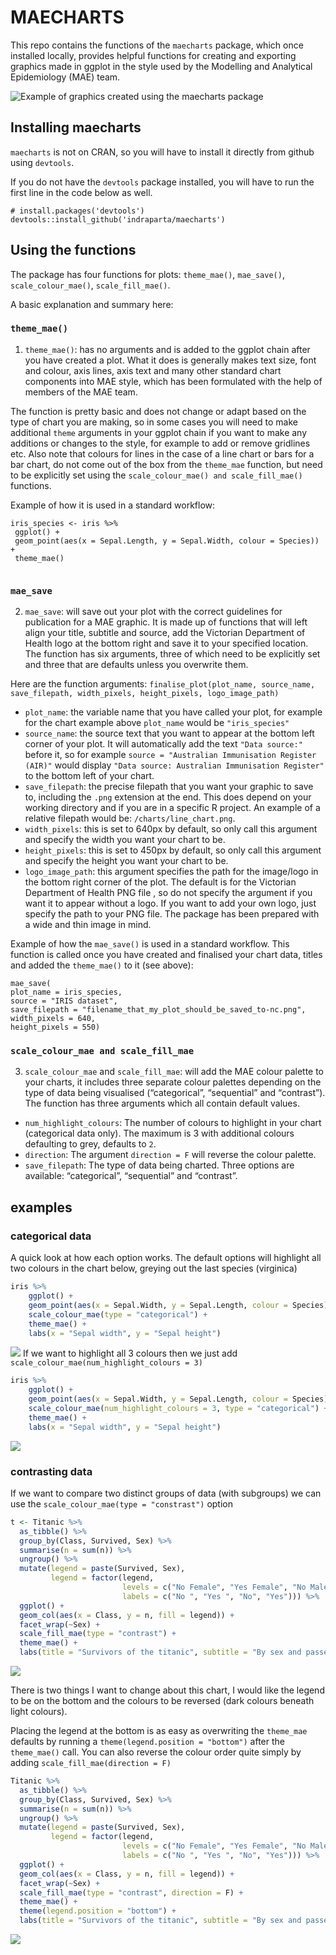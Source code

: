MAECHARTS
================

This repo contains the functions of the `maecharts` package, which once
installed locally, provides helpful functions for creating and exporting
graphics made in ggplot in the style used by the Modelling and
Analytical Epidemiology (MAE) team.

![Example of graphics created using the maecharts
package](chart_examples/mae_example_plots.png)

## Installing maecharts

`maecharts` is not on CRAN, so you will have to install it directly from
github using `devtools`.

If you do not have the `devtools` package installed, you will have to
run the first line in the code below as well.

    # install.packages('devtools')
    devtools::install_github('indraparta/maecharts')

## Using the functions

The package has four functions for plots: `theme_mae()`, `mae_save()`,
`scale_colour_mae()`, `scale_fill_mae()`.

A basic explanation and summary here:

### `theme_mae()`

1.  `theme_mae()`: has no arguments and is added to the ggplot chain
    after you have created a plot. What it does is generally makes text
    size, font and colour, axis lines, axis text and many other standard
    chart components into MAE style, which has been formulated with the
    help of members of the MAE team.

The function is pretty basic and does not change or adapt based on the
type of chart you are making, so in some cases you will need to make
additional `theme` arguments in your ggplot chain if you want to make
any additions or changes to the style, for example to add or remove
gridlines etc. Also note that colours for lines in the case of a line
chart or bars for a bar chart, do not come out of the box from the
`theme_mae` function, but need to be explicitly set using the
`scale_colour_mae() and scale_fill_mae()` functions.

Example of how it is used in a standard workflow:

``` 
iris_species <- iris %>%
 ggplot() +
 geom_point(aes(x = Sepal.Length, y = Sepal.Width, colour = Species)) +
 theme_mae()
 
```

### `mae_save`

2.  `mae_save`: will save out your plot with the correct guidelines for
    publication for a MAE graphic. It is made up of functions that will
    left align your title, subtitle and source, add the Victorian
    Department of Health logo at the bottom right and save it to your
    specified location. The function has six arguments, three of which
    need to be explicitly set and three that are defaults unless you
    overwrite them.

Here are the function arguments: `finalise_plot(plot_name, source_name,
save_filepath, width_pixels, height_pixels, logo_image_path)`

  - `plot_name`: the variable name that you have called your plot, for
    example for the chart example above `plot_name` would be
    `"iris_species"`  
  - `source_name`: the source text that you want to appear at the bottom
    left corner of your plot. It will automatically add the text `"Data
    source:"` before it, so for example `source = "Australian
    Immunisation Register (AIR)"` would display `"Data source:
    Australian Immunisation Register"` to the bottom left of your chart.
  - `save_filepath`: the precise filepath that you want your graphic to
    save to, including the `.png` extension at the end. This does depend
    on your working directory and if you are in a specific R project. An
    example of a relative filepath would be: `/charts/line_chart.png`.  
  - `width_pixels`: this is set to 640px by default, so only call this
    argument and specify the width you want your chart to be.
  - `height_pixels`: this is set to 450px by default, so only call this
    argument and specify the height you want your chart to be.
  - `logo_image_path`: this argument specifies the path for the
    image/logo in the bottom right corner of the plot. The default is
    for the Victorian Department of Health PNG file , so do not specify
    the argument if you want it to appear without a logo. If you want to
    add your own logo, just specify the path to your PNG file. The
    package has been prepared with a wide and thin image in mind.

Example of how the `mae_save()` is used in a standard workflow. This
function is called once you have created and finalised your chart data,
titles and added the `theme_mae()` to it (see above):

    mae_save(
    plot_name = iris_species,
    source = "IRIS dataset",
    save_filepath = "filename_that_my_plot_should_be_saved_to-nc.png",
    width_pixels = 640,
    height_pixels = 550)

### `scale_colour_mae and scale_fill_mae`

3.  `scale_colour_mae` and `scale_fill_mae`: will add the MAE colour
    palette to your charts, it includes three separate colour palettes
    depending on the type of data being visualised (“categorical”,
    “sequential” and “contrast”). The function has three arguments
    which all contain default values.

<!-- end list -->

  - `num_highlight_colours`: The number of colours to highlight in your
    chart (categorical data only). The maximum is 3 with additional
    colours defaulting to grey, defaults to `2`.
  - `direction`: The argument `direction = F` will reverse the colour
    palette.
  - `save_filepath`: The type of data being charted. Three options are
    available: “categorical”, “sequential” and “contrast”.

## examples

### categorical data

A quick look at how each option works. The default options will
highlight all two colours in the chart below, greying out the last
species (virginica)

``` r
iris %>%
    ggplot() +
    geom_point(aes(x = Sepal.Width, y = Sepal.Length, colour = Species)) +
    scale_colour_mae(type = "categorical") + 
    theme_mae() +
    labs(x = "Sepal width", y = "Sepal height")
```

![](chart_examples/iris_1.png) If we want to highlight all 3 colours
then we just add `scale_colour_mae(num_highlight_colours = 3)`

``` r
iris %>%
    ggplot() +
    geom_point(aes(x = Sepal.Width, y = Sepal.Length, colour = Species)) +
    scale_colour_mae(num_highlight_colours = 3, type = "categorical") + 
    theme_mae() +
    labs(x = "Sepal width", y = "Sepal height")
```

![](chart_examples/iris_2.png)

### contrasting data

If we want to compare two distinct groups of data (with subgroups) we
can use the `scale_colour_mae(type = "constrast")` option

``` r
t <- Titanic %>%
  as_tibble() %>%
  group_by(Class, Survived, Sex) %>%
  summarise(n = sum(n)) %>%
  ungroup() %>%
  mutate(legend = paste(Survived, Sex),
         legend = factor(legend, 
                         levels = c("No Female", "Yes Female", "No Male", "Yes Male"), 
                         labels = c("No ", "Yes ", "No", "Yes"))) %>%
  ggplot() +
  geom_col(aes(x = Class, y = n, fill = legend)) +
  facet_wrap(~Sex) +
  scale_fill_mae(type = "contrast") + 
  theme_mae() + 
  labs(title = "Survivors of the titanic", subtitle = "By sex and passenger class", x = "", y = "")
```

![](chart_examples/titanic_1.png)

There is two things I want to change about this chart, I would like the
legend to be on the bottom and the colours to be reversed (dark colours
beneath light colours).

Placing the legend at the bottom is as easy as overwriting the
`theme_mae` defaults by running a `theme(legend.position = "bottom")`
after the `theme_mae()` call. You can also reverse the colour order
quite simply by adding `scale_fill_mae(direction = F)`

``` r
Titanic %>%
  as_tibble() %>%
  group_by(Class, Survived, Sex) %>%
  summarise(n = sum(n)) %>%
  ungroup() %>%
  mutate(legend = paste(Survived, Sex),
         legend = factor(legend, 
                         levels = c("No Female", "Yes Female", "No Male", "Yes Male"), 
                         labels = c("No ", "Yes ", "No", "Yes"))) %>%
  ggplot() +
  geom_col(aes(x = Class, y = n, fill = legend)) +
  facet_wrap(~Sex) +
  scale_fill_mae(type = "contrast", direction = F) + 
  theme_mae() + 
  theme(legend.position = "bottom") + 
  labs(title = "Survivors of the titanic", subtitle = "By sex and passenger class", x = "", y = "")
```

![](chart_examples/titanic_2.png)
